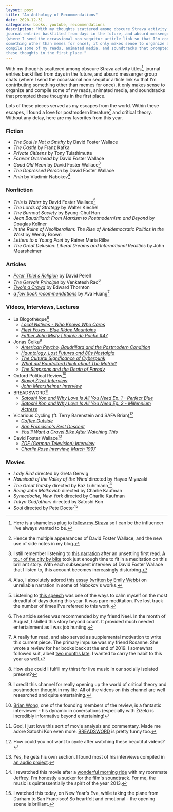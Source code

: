 ```yaml
---
layout: post
title: "An Anthology of Recommendations"
date: 2020-12-31
categories: books, youtube, recommendations
description: "With my thoughts scattered among obscure Strava activity titles,
journal entries backfilled from days in the future, and absurd messenger group chats
(where I send the occassional non sequitur article link so that I'm contributing
something other than memes for once), it only makes sense to organize and
compile some of my reads, animated media, and soundtracks that prompted
these thoughts in the first place."
---
```


With my thoughts scattered among obscure Strava activity titles[^1], journal
entries backfilled from days in the future, and absurd messenger group chats
(where I send the occassional non sequitur article link so that I'm contributing
something other than memes for once), it only makes sense to organize and
compile some of my reads, animated media, and soundtracks that prompted
these thoughts in the first place.

Lots of these pieces served as my escapes from the world. Within these
escapes, I found a love for postmodern literature[^2] and critical theory.
Without any delay, here are my favorites from this year.

[^1]: Here is a shameless plug to [follow my
Strava](https://www.strava.com/athletes/rexledesma) so I can be the influencer
I've always wanted to be.

[^2]: Hence the multiple appearances of David Foster Wallace, and the new use of
side notes in my blog.

### Fiction

- _The Soul is Not a Smithy_ by David Foster Wallace
- _The Castle_ by Franz Kafka
- _Private Citizens_ by Tony Tulathimutte
- _Forever Overhead_ by David Foster Wallace
- _Good Old Neon_ by David Foster Wallace[^3]
- _The Depressed Person_ by David Foster Wallace
- _Pnin_ by Vladimir Nabokov[^4]

[^3]: I still remember listening to [this
narration](https://www.youtube.com/watch?v=9f-Q9GHmJGc) after an unsettling
first read. [A tour of the city by
bike](https://www.strava.com/activities/4218502396) took just enough time to fit
in a meditation on this brilliant story. With each subsequent interview of David
Foster Wallace that I listen to, this account becomes increasingly disturbing.

[^4]: Also, I absolutely adored [this essay (written by Emily
Webb)](https://www.lagrange.edu/resources/pdf/citations/2017/14_Final_English_Webb.pdf)
on unreliable narration in some of Nabokov's works.

### Nonfiction

- _This is Water_ by David Foster Wallace[^5]
- _The Lords of Strategy_ by Walter Kiechel
- _The Burnout Society_ by Byung-Chul Han
- _Jean Baudrillard: From Marxism to Postmodernism and Beyond_ by Douglas
  Kellner
- _In the Ruins of Neoliberalism: The Rise of Antidemocratic Politics in the
  West_ by Wendy Brown
- _Letters to a Young Poet_ by Rainer Maria Rilke
- _The Great Delusion: Liberal Dreams and International Realities_ by John
  Mearsheimer

[^5]: Listening to [this
speech](https://fs.blog/2012/04/david-foster-wallace-this-is-water) was one of
the ways to calm myself on the most dreadful of days during this year. It was
pure meditation. I've lost track the number of times I've referred to this work.

### Articles

- [_Peter Thiel's Religion_](https://perell.com/essay/peter-thiel/) by David
  Perell
- [_The Gervais
  Principle_](https://www.ribbonfarm.com/2009/10/07/the-gervais-principle-or-the-office-according-to-the-office/)
  by Venkatesh Rao[^6]
- [_Two's a
  Crowd_](https://aeon.co/essays/a-creative-multiplicity-the-philosophy-of-deleuze-and-guattari)
  by Edward Thornton
- [_a few book
  recommendations_](https://ava.substack.com/p/a-few-book-recommendations) by
  Ava Huang[^7]

[^6]: The article series was recommended by my friend Neel. In the month of
August, I shilled this story beyond count. It provided much needed entertainment
as I was job hunting.

[^7]: A really fun read, and also served as supplemental motivation to write
this current piece. The primary impulse was my friend Rosanne. She wrote a
review for her books back at the end of 2019. I somewhat followed suit, albeit
[two months late](https://rexledesma.com/blog/through-the-ages-part1). I wanted
to carry the habit to this year as well.

### Videos, Interviews, Lectures

- La Blogothèque[^8]
  - [_Local Natives - Who Knows Who
    Cares_](https://www.youtube.com/watch?v=6hhE_sqJG3g)
  - [_Fleet Foxes - Blue Ridge
    Mountains_](https://www.youtube.com/watch?v=t1tbX_NJn98)
  - [_Father John Misty | Soirée de Poche
    #47_](https://www.youtube.com/watch?v=Bx-Y6qsuLxE)
- Jonas Čeika[^9]
  - [_American Psycho, Baudrillard and the Postmodern
    Condition_](https://www.youtube.com/watch?v=RJfurfb5_kw)
  - [_Hauntology, Lost Futures and 80s
    Nostalgia_](https://www.youtube.com/watch?v=gSvUqhZcbVg)
  - [_The Cultural Significance of
    Cyberpunk_](https://www.youtube.com/watch?v=Nvor7hhDKTs)
  - [_What did Baudrillard think about The
    Matrix?_](https://www.youtube.com/watch?v=bf9J35yzM3E)
  - [_The Simpsons and the Death of
    Parody_](https://www.youtube.com/watch?v=hi_fxwLBSFo)
- Oxford Political Review[^10]
  - [_Slavoj Žižek Interview_](https://www.youtube.com/watch?v=gqV2vt1g_Jc)
  - [_John Mearsheimer Interview_](https://www.youtube.com/watch?v=McKCcr2Vrns)
- BREADSWORD[^11]
  - [_Satoshi Kon and Why Love Is All You Need Ep. 1 - Perfect
    Blue_](https://www.youtube.com/watch?v=2XGYr9_BiEU)
  - [_Satoshi Kon and Why Love Is All You Need Ep. 2 - Millennium
    Actress_](https://www.youtube.com/watch?v=1dfn-yMmvis)
- Vicarious Cycling (ft. Terry Barenstein and SAFA Brian)[^12]
  - [_Coffee Outside_](https://www.youtube.com/watch?v=BzB1L3OfeoE)
  - [_San Francisco's Best
    Descent_](https://www.youtube.com/watch?v=-Or4F6sDyaw)
  - [_You'll Want a Gravel Bike After Watching
    This_](https://www.youtube.com/watch?v=Bcrky9sw02w)
- David Foster Wallace[^13]
  - [_ZDF (German Television)
    Interview_](https://www.youtube.com/watch?v=iGLzWdT7vGc)
  - [_Charlie Rose Interview, March
    1997_](https://charlierose.com/videos/23311)

[^8]: How else could I fulfill my thirst for live music in our socially isolated
present?

[^9]: I credit this channel for really opening up the world of critical theory
and postmodern thought in my life. All of the videos on this channel are well
researched and quite entertaining.

[^10]: [Brian Wong](https://twitter.com/brianwongopr), one of the founding
members of the review, is a fantastic interviewer - his dynamic in coversations
(especially with Žižek) is incredibly informative beyond entertaining!

[^11]: God, I just love this sort of movie analysis and commentary. Made me
adore Satoshi Kon even more. [BREADSWORD](https://twitter.com/BREADSWORD) is
pretty funny too.

[^12]: How could you not want to cycle after watching these beautiful videos?

[^13]: Yes, he gets his own section. I found most of his interviews compiled in
[an audio project](http://www.dfwaudioproject.org/interviews-profiles/).

### Movies

- _Lady Bird_ directed by Greta Gerwig
- _Nausicaä of the Valley of the Wind_ directed by Hayao Miyazaki
- _The Great Gatsby_ directed by Baz Luhrmann[^14]
- _Being John Malkovich_ directed by Charlie Kaufman
- _Synecdoche, New York_ directed by Charlie Kaufman
- _Tokyo Godfathers_ directed by Satoshi Kon
- _Soul_ directed by Pete Docter[^15]

[^14]: I rewatched this movie after a [wonderful morning
ride](https://www.strava.com/activities/3702781710) with my roommate Jeffrey.
I'm honestly a sucker for the film's soundtrack. For me, the music is
quintessentially the spirit of the year 2013.

[^15]: I watched this today, on New Year's Eve, while taking the plane from
Durham to San Francisco! So heartfelt and emotional - the opening scene is
brilliant.
